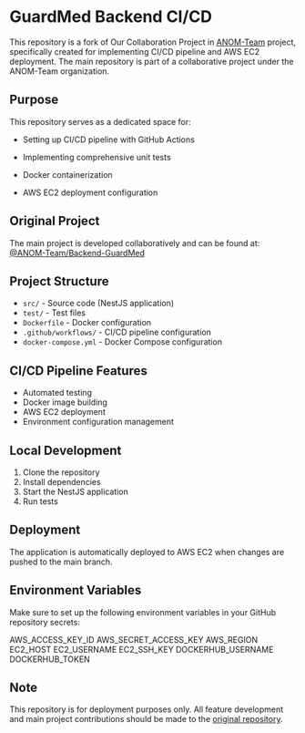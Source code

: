 # GuardMed Backend CI/CD

This repository is a fork of Our Collaboration Project in [ANOM-Team](https://github.com/ANOM-Team/Backend-GuardMed.git) project, specifically created for implementing CI/CD pipeline and AWS EC2 deployment. The main repository is part of a collaborative project under the ANOM-Team organization.


## Purpose

This repository serves as a dedicated space for:
- Setting up CI/CD pipeline with GitHub Actions
- Implementing comprehensive unit tests

- Docker containerization
- AWS EC2 deployment configuration

## Original Project

The main project is developed collaboratively and can be found at:
[@ANOM-Team/Backend-GuardMed](https://github.com/ANOM-Team/Backend-GuardMed.git)

## Project Structure

- `src/` - Source code (NestJS application)
- `test/` - Test files
- `Dockerfile` - Docker configuration
- `.github/workflows/` - CI/CD pipeline configuration
- `docker-compose.yml` - Docker Compose configuration

## CI/CD Pipeline Features

- Automated testing
- Docker image building
- AWS EC2 deployment
- Environment configuration management

## Local Development

1. Clone the repository
2. Install dependencies
3. Start the NestJS application
4. Run tests

## Deployment

The application is automatically deployed to AWS EC2 when changes are pushed to the main branch.

## Environment Variables

Make sure to set up the following environment variables in your GitHub repository secrets:

AWS_ACCESS_KEY_ID
AWS_SECRET_ACCESS_KEY
AWS_REGION
EC2_HOST
EC2_USERNAME
EC2_SSH_KEY
DOCKERHUB_USERNAME
DOCKERHUB_TOKEN

## Note

This repository is for deployment purposes only. All feature development and main project contributions should be made to the [original repository](https://github.com/ANOM-Team/Backend-GuardMed.git).

  